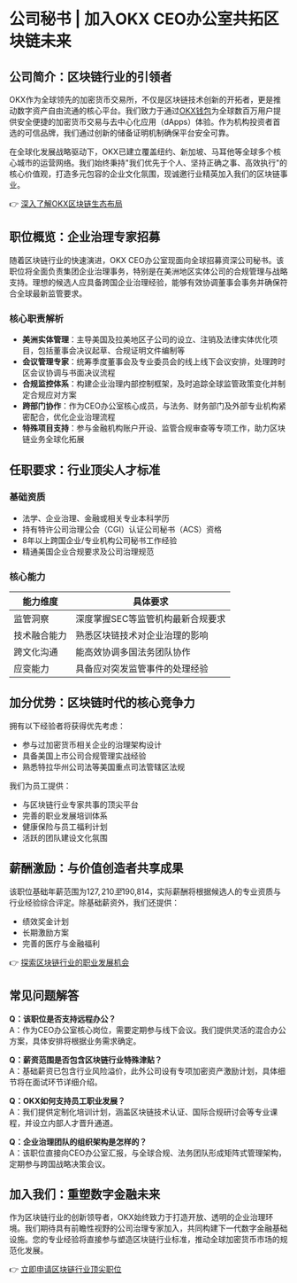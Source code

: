 # 公司秘书 | 加入OKX CEO办公室共拓区块链未来

## 公司简介：区块链行业的引领者

OKX作为全球领先的加密货币交易所，不仅是区块链技术创新的开拓者，更是推动数字资产自由流通的核心平台。我们致力于通过[OKX钱包](https://bit.ly/okx_welcome)为全球数百万用户提供安全便捷的加密货币交易与去中心化应用（dApps）体验。作为机构投资者首选的可信品牌，我们通过创新的储备证明机制确保平台安全可靠。

在全球化发展战略驱动下，OKX已建立覆盖纽约、新加坡、马耳他等全球多个核心城市的运营网络。我们始终秉持"我们优先于个人、坚持正确之事、高效执行"的核心价值观，打造多元包容的企业文化氛围，现诚邀行业精英加入我们的区块链事业。

👉 [深入了解OKX区块链生态布局](https://bit.ly/okx_welcome)

## 职位概览：企业治理专家招募

随着区块链行业的快速演进，OKX CEO办公室现面向全球招募资深公司秘书。该职位将全面负责集团企业治理事务，特别是在美洲地区实体公司的合规管理与战略支持。理想的候选人应具备跨国企业治理经验，能够有效协调董事会事务并确保符合全球最新监管要求。

### 核心职责解析

- **美洲实体管理**：主导美国及拉美地区子公司的设立、注销及法律实体优化项目，包括董事会决议起草、合规证明文件编制等
- **会议管理专家**：统筹季度董事会及专业委员会的线上线下会议安排，处理跨时区会议协调与书面决议流程
- **合规监控体系**：构建企业治理内部控制框架，及时追踪全球监管政策变化并制定合规应对方案
- **跨部门协作**：作为CEO办公室核心成员，与法务、财务部门及外部专业机构紧密配合，优化企业治理流程
- **特殊项目支持**：参与金融机构账户开设、监管合规审查等专项工作，助力区块链业务全球化拓展

## 任职要求：行业顶尖人才标准

### 基础资质

- 法学、企业治理、金融或相关专业本科学历
- 持有特许公司治理公会（CGI）认证公司秘书（ACS）资格
- 8年以上跨国企业/专业机构公司秘书工作经验
- 精通美国企业合规要求及公司治理规范

### 核心能力

| 能力维度        | 具体要求                          |
|-----------------|-----------------------------------|
| 监管洞察        | 深度掌握SEC等监管机构最新合规要求 |
| 技术融合能力    | 熟悉区块链技术对企业治理的影响    |
| 跨文化沟通      | 能高效协调多国法务团队协作        |
| 应变能力        | 具备应对突发监管事件的处理经验    |

## 加分优势：区块链时代的核心竞争力

拥有以下经验者将获得优先考虑：
- 参与过加密货币相关企业的治理架构设计
- 具备美国上市公司合规管理实战经验
- 熟悉特拉华州公司法等美国重点司法管辖区法规

我们为员工提供：
- 与区块链行业专家共事的顶尖平台
- 完善的职业发展培训体系
- 健康保险与员工福利计划
- 活跃的团队建设文化氛围

## 薪酬激励：与价值创造者共享成果

该职位基础年薪范围为$127,210至$190,814，实际薪酬将根据候选人的专业资质与行业经验综合评定。除基础薪资外，我们还提供：
- 绩效奖金计划
- 长期激励方案
- 完善的医疗与金融福利

👉 [探索区块链行业的职业发展机会](https://bit.ly/okx_welcome)

## 常见问题解答

**Q：该职位是否支持远程办公？**  
A：作为CEO办公室核心岗位，需要定期参与线下会议。我们提供灵活的混合办公方案，具体安排将根据业务需求确定。

**Q：薪资范围是否包含区块链行业特殊津贴？**  
A：基础薪资已包含行业风险溢价，此外公司设有专项加密资产激励计划，具体细节将在面试环节详细介绍。

**Q：OKX如何支持员工职业发展？**  
A：我们提供定制化培训计划，涵盖区块链技术认证、国际合规研讨会等专业课程，并设立内部人才晋升通道。

**Q：企业治理团队的组织架构是怎样的？**  
A：该职位直接向CEO办公室汇报，与全球合规、法务团队形成矩阵式管理架构，定期参与跨国战略决策会议。

## 加入我们：重塑数字金融未来

作为区块链行业的创新领导者，OKX始终致力于打造开放、透明的企业治理环境。我们期待具有前瞻性视野的公司治理专家加入，共同构建下一代数字金融基础设施。您的专业经验将直接参与塑造区块链行业标准，推动全球加密货币市场的规范化发展。

👉 [立即申请区块链行业顶尖职位](https://bit.ly/okx_welcome)